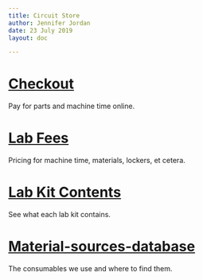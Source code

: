 ```yaml
---
title: Circuit Store
author: Jennifer Jordan
date: 23 July 2019
layout: doc

---
```


# [Checkout](http://commerce.cashnet.com/ecei)
Pay for parts and machine time online.

# [Lab Fees](pricing)
Pricing for machine time, materials, lockers, et cetera.

# [Lab Kit Contents](https://sites.google.com/pdx.edu/ece-lab-resources/students/lab-kits)
See what each lab kit contains.

# [Material-sources-database](Material-sources-database)
The consumables we use and where to find them.
